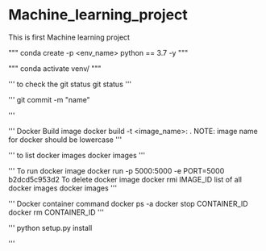# Machine_learning_project
This is first Machine learning project

"""
conda create -p <env_name> python == 3.7 -y
"""

"""
conda activate venv/
"""

'''
to check the git status
git status
'''

'''
git commit -m "name"

'''

'''
Docker Build image
docker build -t <image_name>:<tagname> .
NOTE: image name for docker should be lowercase
'''


'''
to list docker images
docker images
'''

'''
To run docker image
docker run -p 5000:5000 -e PORT=5000 b2dcd5c953d2
To delete docker image
docker rmi IMAGE_ID
list of all docker images
docker images
'''

'''
Docker container command
docker ps -a 
docker stop CONTAINER_ID
docker rm CONTAINER_ID
'''

'''
python setup.py install

'''

